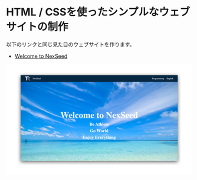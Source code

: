# HTML / CSSを使ったシンプルなウェブサイトの制作

以下のリンクと同じ見た目のウェブサイトを作ります。
- [Welcome to NexSeed](https://heuristic-kilby-bf0e3e.netlify.app)

![Welcome to NexSeed](./assets/img/welcome_to_nexseed.jpg)